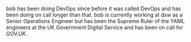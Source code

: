 bob has been doing DevOps since before it was called DevOps and has been doing on call longer than that.
bob is currently working at dxw as a Senior Operations Engineer but has been the Supreme Ruler of the YAML engineers at the UK Government Digital Service and has been on call for GOV.UK.


